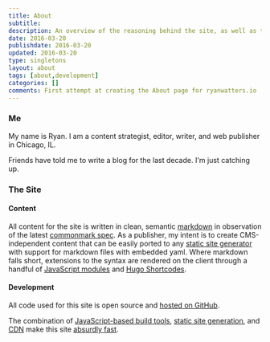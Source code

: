 ```yaml
---
title: About
subtitle:
description: An overview of the reasoning behind the site, as well as the development and design specifications for ryanwatters.io.
date: 2016-03-20
publishdate: 2016-03-20
updated: 2016-03-20
type: singletons
layout: about
tags: [about,development]
categories: []
comments: First attempt at creating the About page for ryanwatters.io
---
```


### Me

My name is Ryan. I am a content strategist, editor, writer, and web publisher in Chicago, IL.

Friends have told me to write a blog for the last decade. I'm just catching up.

### The Site

#### Content

All content for the site is written in clean, semantic [markdown](https://daringfireball.net/projects/markdown/) in observation of the latest [commonmark spec](http://spec.commonmark.org/). As a publisher, my intent is to create CMS-independent content that can be easily ported to any [static site generator](https://www.staticgen.com/) with support for markdown files with embedded yaml. Where markdown falls short, extensions to the syntax are rendered on the client through a handful of [JavaScript modules](https://github.com/rdwatters/ryanwattersme/tree/master/assets/js/modules) and [Hugo Shortcodes](http://gohugo.io/extras/shortcodes/).

#### Development

All code used for this site is open source and [hosted on GitHub](https://www.github.com/rdwatters/ryanwattersme).

The combination of [JavaScript-based build tools](http://gulpjs.com/), [static site generation](www.gohugo.io), and [CDN](https://www.cloudflare.com) make this site [absurdly fast](https://developers.google.com/speed/pagespeed/insights/?url=https%3A%2F%2Fryanwatters.io).



